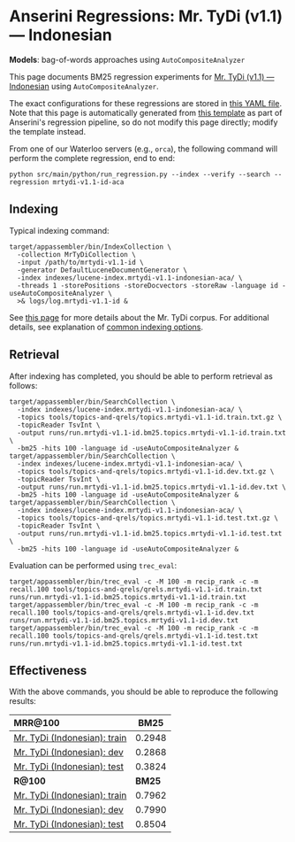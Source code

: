 # Anserini Regressions: Mr. TyDi (v1.1) &mdash; Indonesian

**Models**: bag-of-words approaches using `AutoCompositeAnalyzer`

This page documents BM25 regression experiments for [Mr. TyDi (v1.1) &mdash; Indonesian](https://github.com/castorini/mr.tydi) using `AutoCompositeAnalyzer`.

The exact configurations for these regressions are stored in [this YAML file](../../src/main/resources/regression/mrtydi-v1.1-id-aca.yaml).
Note that this page is automatically generated from [this template](../../src/main/resources/docgen/templates/mrtydi-v1.1-id-aca.template) as part of Anserini's regression pipeline, so do not modify this page directly; modify the template instead.

From one of our Waterloo servers (e.g., `orca`), the following command will perform the complete regression, end to end:

```
python src/main/python/run_regression.py --index --verify --search --regression mrtydi-v1.1-id-aca
```

## Indexing

Typical indexing command:

```
target/appassembler/bin/IndexCollection \
  -collection MrTyDiCollection \
  -input /path/to/mrtydi-v1.1-id \
  -generator DefaultLuceneDocumentGenerator \
  -index indexes/lucene-index.mrtydi-v1.1-indonesian-aca/ \
  -threads 1 -storePositions -storeDocvectors -storeRaw -language id -useAutoCompositeAnalyzer \
  >& logs/log.mrtydi-v1.1-id &
```

See [this page](https://github.com/castorini/mr.tydi) for more details about the Mr. TyDi corpus.
For additional details, see explanation of [common indexing options](../../docs/common-indexing-options.md).

## Retrieval

After indexing has completed, you should be able to perform retrieval as follows:

```
target/appassembler/bin/SearchCollection \
  -index indexes/lucene-index.mrtydi-v1.1-indonesian-aca/ \
  -topics tools/topics-and-qrels/topics.mrtydi-v1.1-id.train.txt.gz \
  -topicReader TsvInt \
  -output runs/run.mrtydi-v1.1-id.bm25.topics.mrtydi-v1.1-id.train.txt \
  -bm25 -hits 100 -language id -useAutoCompositeAnalyzer &
target/appassembler/bin/SearchCollection \
  -index indexes/lucene-index.mrtydi-v1.1-indonesian-aca/ \
  -topics tools/topics-and-qrels/topics.mrtydi-v1.1-id.dev.txt.gz \
  -topicReader TsvInt \
  -output runs/run.mrtydi-v1.1-id.bm25.topics.mrtydi-v1.1-id.dev.txt \
  -bm25 -hits 100 -language id -useAutoCompositeAnalyzer &
target/appassembler/bin/SearchCollection \
  -index indexes/lucene-index.mrtydi-v1.1-indonesian-aca/ \
  -topics tools/topics-and-qrels/topics.mrtydi-v1.1-id.test.txt.gz \
  -topicReader TsvInt \
  -output runs/run.mrtydi-v1.1-id.bm25.topics.mrtydi-v1.1-id.test.txt \
  -bm25 -hits 100 -language id -useAutoCompositeAnalyzer &
```

Evaluation can be performed using `trec_eval`:

```
target/appassembler/bin/trec_eval -c -M 100 -m recip_rank -c -m recall.100 tools/topics-and-qrels/qrels.mrtydi-v1.1-id.train.txt runs/run.mrtydi-v1.1-id.bm25.topics.mrtydi-v1.1-id.train.txt
target/appassembler/bin/trec_eval -c -M 100 -m recip_rank -c -m recall.100 tools/topics-and-qrels/qrels.mrtydi-v1.1-id.dev.txt runs/run.mrtydi-v1.1-id.bm25.topics.mrtydi-v1.1-id.dev.txt
target/appassembler/bin/trec_eval -c -M 100 -m recip_rank -c -m recall.100 tools/topics-and-qrels/qrels.mrtydi-v1.1-id.test.txt runs/run.mrtydi-v1.1-id.bm25.topics.mrtydi-v1.1-id.test.txt
```

## Effectiveness

With the above commands, you should be able to reproduce the following results:

| **MRR@100**                                                                                                  | **BM25**  |
|:-------------------------------------------------------------------------------------------------------------|-----------|
| [Mr. TyDi (Indonesian): train](https://github.com/castorini/mr.tydi)                                         | 0.2948    |
| [Mr. TyDi (Indonesian): dev](https://github.com/castorini/mr.tydi)                                           | 0.2868    |
| [Mr. TyDi (Indonesian): test](https://github.com/castorini/mr.tydi)                                          | 0.3824    |
| **R@100**                                                                                                    | **BM25**  |
| [Mr. TyDi (Indonesian): train](https://github.com/castorini/mr.tydi)                                         | 0.7962    |
| [Mr. TyDi (Indonesian): dev](https://github.com/castorini/mr.tydi)                                           | 0.7990    |
| [Mr. TyDi (Indonesian): test](https://github.com/castorini/mr.tydi)                                          | 0.8504    |
